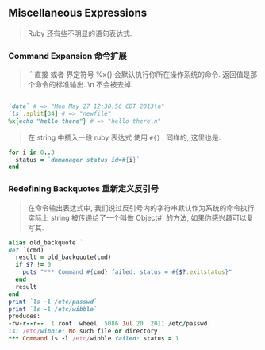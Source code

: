 ## Miscellaneous Expressions

> Ruby 还有些不明显的语句表达式.

### Command Expansion 命令扩展

> `` 直接 或者 界定符号 %x{} 会默认执行你所在操作系统的命令. 返回值是那个命令的标准输出. \n 不会被去掉.

```ruby

`date` # => "Mon May 27 12:30:56 CDT 2013\n" 
`ls`.split[34] # => "newfile"
%x{echo "hello there"} # => "hello there\n"

```

> 在 string 中插入一段 ruby 表达式 使用 `#{}` , 同样的, 这里也是:

```ruby
for i in 0..3
  status = `dbmanager status id=#{i}`
end
```

### Redefining Backquotes 重新定义反引号

> 在命令输出表达式中, 我们说过反引号内的字符串默认作为系统的命令执行. 实际上 string 被传递给了一个叫做 Object#` 的方法, 如果你感兴趣可以复写其.

```ruby
alias old_backquote ` 
def `(cmd)
  result = old_backquote(cmd) 
  if $? != 0
    puts "*** Command #{cmd} failed: status = #{$?.exitstatus}" 
  end
  result
end
print `ls -l /etc/passwd`
print `ls -l /etc/wibble`
produces:
-rw-r--r--  1 root  wheel  5086 Jul 20  2011 /etc/passwd
ls: /etc/wibble: No such file or directory
*** Command ls -l /etc/wibble failed: status = 1
```
